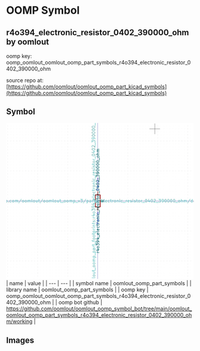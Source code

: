 # OOMP Symbol  
## r4o394_electronic_resistor_0402_390000_ohm  by oomlout  
  
oomp key: oomp_oomlout_oomlout_oomp_part_symbols_r4o394_electronic_resistor_0402_390000_ohm  
  
source repo at: [https://github.com/oomlout/oomlout_oomp_part_kicad_symbols](https://github.com/oomlout/oomlout_oomp_part_kicad_symbols)  
## Symbol  
  
[![working.png](working_600.png)](working.png)  
| name | value | 
| --- | --- | 
| symbol name | oomlout_oomp_part_symbols | 
| library name | oomlout_oomp_part_symbols | 
| oomp key | oomp_oomlout_oomlout_oomp_part_symbols_r4o394_electronic_resistor_0402_390000_ohm | 
| oomp bot github | https://github.com/oomlout/oomlout_oomp_symbol_bot/tree/main/oomlout_oomlout_oomp_part_symbols_r4o394_electronic_resistor_0402_390000_ohm/working | 
## Images  
